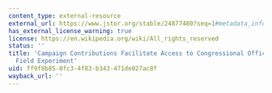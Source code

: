 ```yaml
---
content_type: external-resource
external_url: https://www.jstor.org/stable/24877480?seq=1#metadata_info_tab_contents
has_external_license_warning: true
license: https://en.wikipedia.org/wiki/All_rights_reserved
status: ''
title: 'Campaign Contributions Facilitate Access to Congressional Officials: A Randomized
  Field Experiment'
uid: ff9f8b85-0fc3-4f83-b343-471de027ac8f
wayback_url: ''
---
```


